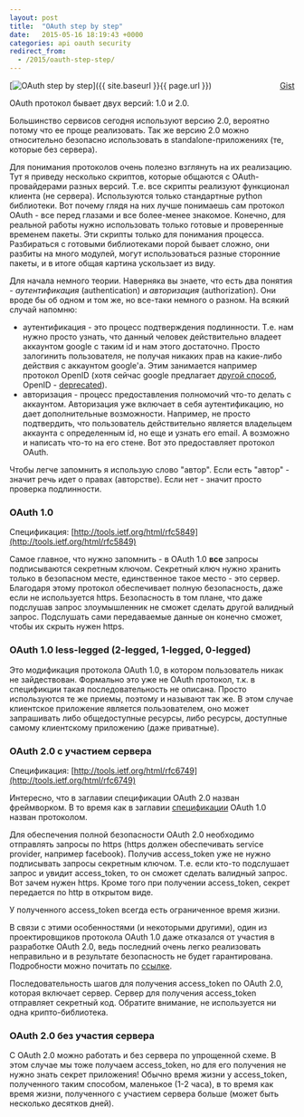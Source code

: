 ```yaml
---
layout: post
title:  "OAuth step by step"
date:   2015-05-16 18:19:43 +0000
categories: api oauth security
redirect_from:
  - /2015/oauth-step-step/
---
```


<div class="gist-wrp"><div class="github-btn" id="github-btn" style="float:right;"> <a class="gh-btn" id="gh-btn" href="https://gist.github.com/st4lk/4b71b72007a666435f81" target="_blank"> <span class="gh-ico"></span> <span class="gh-text" id="gh-text">Gist</span> </a></div></div>

[![OAuth step by step](https://img-fotki.yandex.ru/get/9819/85893628.c68/0_185253_82b5fefa_M.png "OAuth step by step")]({{ site.baseurl }}{{ page.url }})

OAuth протокол бывает двух версий: 1.0 и 2.0.

Большинство сервисов сегодня используют версию 2.0, вероятно потому что
ее проще реализовать. Так же версию 2.0 можно относительно безопасно использовать в
standalone-приложениях (те, которые без сервера).

Для понимания протоколов очень полезно взглянуть на их реализацию.
Тут я приведу несколько скриптов, которые общаются с OAuth-провайдерами разных версий.
Т.е. все скрипты реализуют функционал клиента (не сервера).
Используются только стандартные python библиотеки.
Вот почему глядя на них лучше понимаешь сам протокол OAuth - все перед глазами и все более-менее знакомое.
Конечно, для реальной работы нужно использовать только готовые и проверенные временем пакеты.
Эти скрипты только для понимания процесса. Разбираться с готовыми библиотеками порой бывает сложно, они разбиты на много модулей, могут использоваться разные сторонние пакеты, и в итоге общая картина ускользает из виду.

<!--more-->

Для начала немного теории.
Наверняка вы знаете, что есть два понятия - _аутентификация_ (authentication) и _авторизация_ (authorization).
Они вроде бы об одном и том же, но все-таки немного о разном.
На всякий случай напомню:

- аутентификация - это процесс подтверждения подлинности.
    Т.е. нам нужно просто узнать, что данный человек действительно владеет аккаунтом google с таким id и нам этого достаточно.
    Просто залогинить пользователя, не получая никаких прав на какие-либо действия с аккаунтом google'а.
    Этим занимается например протокол OpenID (хотя сейчас google предлагает [другой способ](https://developers.google.com/identity/sign-in/auth-migration#sign-in), OpenID - [deprecated](https://developers.google.com/identity/protocols/OpenID2)).
- авторизация - процесс предоставления полномочий что-то делать с аккаунтом.
    Авторизация уже включает в себя аутентификацию, но дает дополнительные возможности.
    Например, не просто подтвердить, что пользователь действительно является владельцем аккаунта с определенным id, но еще и узнать его email. А возможно и написать что-то на его стене.
    Вот это предоставляет протокол OAuth.

Чтобы легче запомнить я использую слово "автор". Если есть "автор" - значит речь идет о правах (авторстве). Если нет - значит просто проверка подлинности.

### OAuth 1.0

Спецификация: [http://tools.ietf.org/html/rfc5849](http://tools.ietf.org/html/rfc5849)

Самое главное, что нужно запомнить - в OAuth 1.0 **все** запросы подписываются секретным ключом.
Секретный ключ нужно хранить только в безопасном месте, единственное такое место - это сервер.
Благодаря этому протокол обеспечивает полную безопасность, даже если не используется https.
Безопасность в том плане, что даже подслушав запрос злоумышленник не сможет сделать другой валидный запрос.
Подслушать сами передаваемые данные он конечно сможет, чтобы их скрыть нужен https.

<script src="https://gist.github.com/st4lk/314e181faaea7d671d0e.js"></script>

### OAuth 1.0 less-legged (2-legged, 1-legged, 0-legged)

Это модификация протокола OAuth 1.0, в котором пользователь никак не зайдествован.
Формально это уже не OAuth протокол, т.к. в спецификции такая последовательность не описана.
Просто используются те же приемы, поэтому и называют так же.
В этом случае клиентское приложение является пользователем, оно может запрашивать либо общедоступные ресурсы, либо ресурсы, доступные самому клиентскому приложению (даже приватные).

<script src="https://gist.github.com/st4lk/719729c03cf0314179b4.js"></script>

### OAuth 2.0 с участием сервера

Спецификация: [http://tools.ietf.org/html/rfc6749](http://tools.ietf.org/html/rfc6749)

Интересно, что в заглавии спецификации OAuth 2.0 назван фреймворком.
В то время как в заглавии [спецификации](http://tools.ietf.org/html/rfc5849) OAuth 1.0 назван протоколом.

Для обеспечения полной безопасности OAuth 2.0 необходимо отправлять запросы по https (https должен обеспечивать service provider, например facebook).
Получив access_token уже не нужно подписывать запросы секретным ключом.
Т.е. если кто-то подслушает запрос и увидит access_token, то он сможет сделать валидный запрос. Вот зачем нужен https.
Кроме того при получении access_token, секрет передается по http в открытом виде.

У полученного access_token всегда есть ограниченное время жизни.

В связи с этими особенностями (и некоторыми другими), один из проектировщиков протокола OAuth 1.0 даже отказался от участия в разработке OAuth 2.0, ведь последний очень легко реализовать неправильно и в результате безопасность не будет гарантирована. Подробности можно почитать по [ссылке](https://gist.github.com/nckroy/dd2d4dfc86f7d13045ad715377b6a48f).

Последовательность шагов для получения access_token по OAuth 2.0, которая включает сервер.
Сервер для получения access_token отправляет секретный код. Обратите внимание, не используется ни одна крипто-библиотека.

<script src="https://gist.github.com/st4lk/4b71b72007a666435f81.js"></script>

### OAuth 2.0 без участия сервера

С OAuth 2.0 можно работать и без сервера по упрощенной схеме. В этом случае мы тоже получаем access_token, но для его получения не нужно знать секрет приложения! Обычно время жизни у access_token, полученного таким способом, маленькое (1-2 часа), в то время как время жизни, полученного с участием сервера больше (может быть несколько десятков дней).

<script src="https://gist.github.com/st4lk/af1db97e36897b918f22.js"></script>
